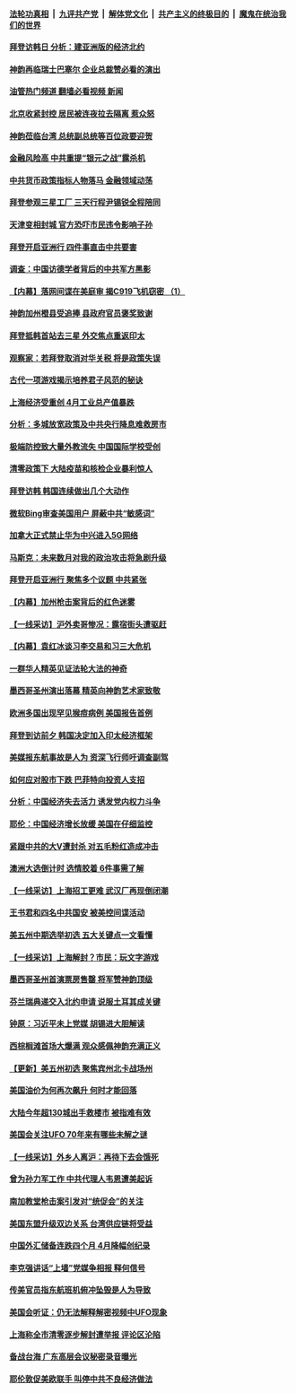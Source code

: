 ####  [法轮功真相](../../../../basic/blob/master/README.md?t=05212001) &nbsp;|&nbsp; [九评共产党](../../../../9ping.md/blob/master/README.md?t=05212001) &nbsp;|&nbsp; [解体党文化](../../../../jtdwh.md/blob/master/README.md?t=05212001)  &nbsp;|&nbsp; [共产主义的终极目的](../../../../gczydzjmd.md/blob/master/README.md?t=05212001) &nbsp;|&nbsp; [魔鬼在统治我们的世界](../../../../mgztzwmdsj.md/blob/master/README.md?t=05212001) 

#### [拜登访韩日 分析：建亚洲版的经济北约](../pages/nf4514/n13741994.md?t=05212001) 

#### [神韵再临瑞士巴塞尔 企业总裁赞必看的演出](../pages/nf4514/n13742057.md?t=05212001) 

#### [油管热门频道 翻墙必看视频 新闻](http://45.76.130.85:81/youtube.html?05212001)

#### [北京收紧封控 居民被连夜拉去隔离 惹众怒](../pages/nf4514/n13741578.md?t=05212001) 

#### [神韵莅临台湾 总统副总统等百位政要迎贺](../pages/nf4514/n13741906.md?t=05212001) 

#### [金融风险高 中共重提“银元之战”露杀机](../pages/nf4514/n13742039.md?t=05212001) 

#### [中共货币政策指标人物落马 金融领域动荡](../pages/nf4514/n13741950.md?t=05212001) 

#### [拜登参观三星工厂 三天行程尹锡锐全程陪同](../pages/nf4514/n13741945.md?t=05212001) 

#### [天津变相封城 官方恐吓市民违令影响子孙](../pages/nf4514/n13741822.md?t=05212001) 

#### [拜登开启亚洲行 四件事直击中共要害](../pages/nf4514/n13741755.md?t=05212001) 

#### [调查：中国访德学者背后的中共军方黑影](../pages/nf4514/n13741472.md?t=05212001) 

#### [【内幕】落网间谍在美庭审 揭C919飞机窃密 （1）](../pages/nf4514/n13741269.md?t=05212001) 

#### [神韵加州橙县受追捧 县政府官员褒奖致谢](../pages/nf4514/n13741612.md?t=05212001) 

#### [拜登抵韩首站去三星 外交焦点重返印太](../pages/nf4514/n13741591.md?t=05212001) 

#### [观察家：若拜登取消对华关税 将是政策失误](../pages/nf4514/n13741274.md?t=05212001) 

#### [古代一项游戏揭示培养君子风范的秘诀](../pages/nf4514/n13740159.md?t=05212001) 

#### [上海经济受重创 4月工业总产值暴跌](../pages/nf4514/n13741423.md?t=05212001) 

#### [分析：多城放宽政策及中共央行降息难救房市](../pages/nf4514/n13741415.md?t=05212001) 

#### [极端防控致大量外教流失 中国国际学校受创](../pages/nf4514/n13741383.md?t=05212001) 

#### [清零政策下 大陆疫苗和核检企业暴利惊人](../pages/nf4514/n13741225.md?t=05212001) 

#### [拜登访韩 韩国连续做出几个大动作](../pages/nf4514/n13741304.md?t=05212001) 

#### [微软Bing审查美国用户 屏蔽中共“敏感词”](../pages/nf4514/n13741031.md?t=05212001) 

#### [加拿大正式禁止华为中兴进入5G网络](../pages/nf4514/n13741057.md?t=05212001) 

#### [马斯克：未来数月对我的政治攻击将急剧升级](../pages/nf4514/n13740174.md?t=05212001) 

#### [拜登开启亚洲行 聚焦多个议题 中共紧张](../pages/nf4514/n13740664.md?t=05212001) 

#### [【内幕】加州枪击案背后的红色迷雾](../pages/nf4514/n13740526.md?t=05212001) 

#### [【一线采访】沪外卖哥惨况：露宿街头遭驱赶](../pages/nf4514/n13739985.md?t=05212001) 

#### [【内幕】袁红冰谈习李交易和习三大危机](../pages/nf4514/n13740721.md?t=05212001) 

#### [一群华人精英见证法轮大法的神奇](../pages/nf4514/n13739102.md?t=05212001) 

#### [墨西哥圣州演出落幕 精英向神韵艺术家致敬](../pages/nf4514/n13740666.md?t=05212001) 

#### [欧洲多国出现罕见猴痘病例 美国报告首例](../pages/nf4514/n13740548.md?t=05212001) 

#### [拜登到访前夕 韩国决定加入印太经济框架](../pages/nf4514/n13740458.md?t=05212001) 

#### [美媒报东航事故是人为 资深飞行师吁调查副驾](../pages/nf4514/n13740449.md?t=05212001) 

#### [如何应对股市下跌 巴菲特向投资人支招](../pages/nf4514/n13740171.md?t=05212001) 

#### [分析：中国经济失去活力 诱发党内权力斗争](../pages/nf4514/n13740219.md?t=05212001) 

#### [耶伦：中国经济增长放缓 美国在仔细监控](../pages/nf4514/n13740151.md?t=05212001) 

#### [紧跟中共的大V遭封杀 对五毛粉红造成冲击](../pages/nf4514/n13740226.md?t=05212001) 

#### [澳洲大选倒计时 选情胶着 6件事需了解](../pages/nf4514/n13740166.md?t=05212001) 

#### [【一线采访】上海招工更难 武汉厂再现倒闭潮](../pages/nf4514/n13740187.md?t=05212001) 

#### [王书君和四名中共国安 被美控间谍活动](../pages/nf4514/n13740137.md?t=05212001) 

#### [美五州中期选举初选 五大关键点一文看懂](../pages/nf4514/n13740083.md?t=05212001) 

#### [【一线采访】上海解封？市民：玩文字游戏](../pages/nf4514/n13740061.md?t=05212001) 

#### [墨西哥圣州首演票房售罄 将军赞神韵顶级](../pages/nf4514/n13739897.md?t=05212001) 

#### [芬兰瑞典递交入北约申请 说服土耳其成关键](../pages/nf4514/n13739804.md?t=05212001) 

#### [钟原：习近平未上党媒 胡锡进大胆解读](../pages/nf4514/n13739454.md?t=05212001) 

#### [西棕榈滩首场大爆满 观众感佩神韵充满正义](../pages/nf4514/n13739997.md?t=05212001) 

#### [【更新】美五州初选 聚焦宾州北卡战场州](../pages/nf4514/n13739350.md?t=05212001) 

#### [美国油价为何再次飙升 何时才能回落](../pages/nf4514/n13739319.md?t=05212001) 

#### [大陆今年超130城出手救楼市  被指难有效](../pages/nf4514/n13739556.md?t=05212001) 

#### [美国会关注UFO 70年来有哪些未解之谜](../pages/nf4514/n13739367.md?t=05212001) 

#### [【一线采访】外乡人离沪：再待下去会饿死](../pages/nf4514/n13739209.md?t=05212001) 

#### [曾为孙力军工作 中共代理人韦恩遭美起诉](../pages/nf4514/n13739487.md?t=05212001) 

#### [南加教堂枪击案引发对“统促会”的关注](../pages/nf4514/n13739539.md?t=05212001) 

#### [美国东盟升级双边关系 台湾供应链将受益](../pages/nf4514/n13739521.md?t=05212001) 

#### [中国外汇储备连跌四个月 4月降幅创纪录](../pages/nf4514/n13739541.md?t=05212001) 

#### [李克强讲话“上墙”党媒争相报 释何信号](../pages/nf4514/n13739256.md?t=05212001) 

#### [传美官员指东航班机俯冲坠毁是人为导致](../pages/nf4514/n13739368.md?t=05212001) 

#### [美国会听证：仍无法解释解密视频中UFO现象](../pages/nf4514/n13739309.md?t=05212001) 

#### [上海称全市清零逐步解封遭举报 评论区沦陷](../pages/nf4514/n13739174.md?t=05212001) 

#### [备战台海 广东高层会议秘密录音曝光](../pages/nf4514/n13739318.md?t=05212001) 

#### [耶伦敦促美欧联手 叫停中共不良经济做法](../pages/nf4514/n13739348.md?t=05212001) 

<img src='http://gfw-breaker.win/goodnews/indexes/nf4514.md' width='0px' height='0px'/>
